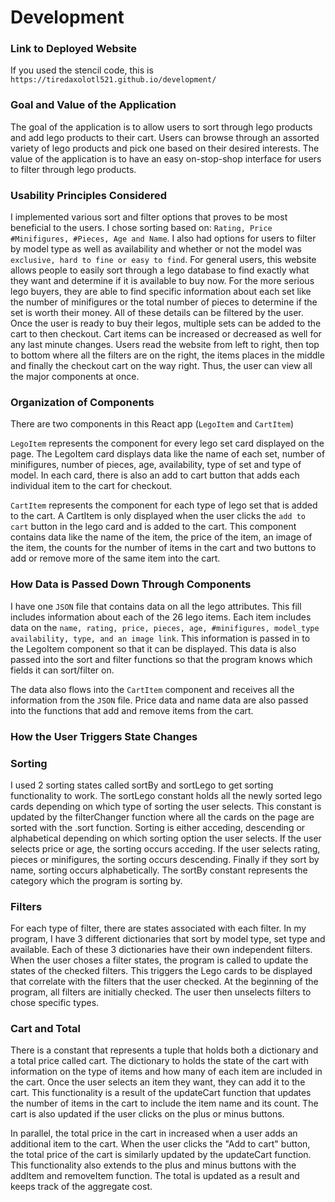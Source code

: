 # Development

### Link to Deployed Website
If you used the stencil code, this is `https://tiredaxolotl521.github.io/development/`

### Goal and Value of the Application
The goal of the application is to allow users to sort through lego products and add lego products to their cart. Users can browse through an assorted variety of lego products and pick one based on their desired interests. The value of the application is to have an easy  on-stop-shop interface for users to filter through lego products. 

### Usability Principles Considered
I implemented various sort and filter options that proves to be most beneficial to the users. I chose sorting based on: `Rating, Price #Minifigures, #Pieces, Age and Name`. I also had options for users to filter by model type as well as availability and whether or not the model was `exclusive, hard to fine or easy to find`. For general users, this website allows people to easily sort through a lego database to find exactly what they want and determine if it is available to buy now. For the more serious lego buyers, they are able to find specific information about each set like the number of minifigures or the total number of pieces to determine if the set is worth their money. All of these details can be filtered by the user. Once the user is ready to buy their legos, multiple sets can be added to the cart to then checkout. Cart items can be increased or decreased as well for any last minute changes. Users read the website from left to right, then top to bottom where all the filters are on the right, the items places in the middle and finally the checkout cart on the way right. Thus, the user can view all the major components at once. 

### Organization of Components
There are two components in this React app (`LegoItem` and `CartItem`)

`LegoItem` represents the component for every lego set card displayed on the page. The LegoItem card displays data like the name of each set, number of minifigures, number of pieces, age, availability, type of set and type of model. In each card, there is also an add to cart button that adds each individual item to the cart for checkout.

`CartItem` represents the component for each type of lego set that is added to the cart. A CartItem is only displayed when the user clicks the `add to cart` button in the lego card and is added to the cart. This component contains data like the name of the item, the price of the item, an image of the item, the counts for the number of items in the cart and two buttons to add or remove more of the same item into the cart.

### How Data is Passed Down Through Components
I have one `JSON` file that contains data on all the lego attributes. This fill includes information about each of the 26 lego items. Each item includes data on the `name, rating, price, pieces, age, #minifigures, model_type availability, type, and an image link`. This information is passed in to the LegoItem component so that it can be displayed. This data is also passed into the sort and filter functions so that the program knows which fields it can sort/filter on. 

The data also flows into the `CartItem` component and receives all the information from the `JSON` file. Price data and name data are also passed into the functions that add and remove items from the cart. 

### How the User Triggers State Changes

### Sorting
I used 2 sorting states called sortBy and sortLego to get sorting functionality to work. The sortLego constant holds all the newly sorted lego cards depending on which type of sorting the user selects. This constant is updated by the filterChanger function where all the cards on the page are sorted with the .sort function. Sorting is either acceding, descending or alphabetical depending on which sorting option the user selects. If the user selects price or age, the sorting occurs acceding. If the user selects rating, pieces or minifigures, the sorting occurs descending. Finally if they sort by name, sorting occurs alphabetically. The sortBy constant represents the category which the program is sorting by.

### Filters
For each type of filter, there are states associated with each filter. In my program, I have 3 different dictionaries that sort by model type, set type and available. Each of these 3 dictionaries have their own independent filters. When the user choses a filter states, the program is called to update the states of the checked filters. This triggers the Lego cards to be displayed that correlate with the filters that the user checked. At the beginning of the program, all filters are initially checked. The user then unselects filters to chose specific types.

### Cart and Total
There is a constant that represents a tuple that holds both a dictionary and a total price called cart. The  dictionary to holds the state of the cart with information on the type of items and how many of each item are included in the cart. Once the user selects an item they want, they can add it to the cart. This functionality is a result of the updateCart function that updates the number of items in the cart to include the item name and its count. The cart is also updated if the user clicks on the plus or minus buttons. 

In parallel, the total price in the cart in increased when a user adds an additional item to the cart. When the user clicks the "Add to cart" button, the total price of the cart is similarly updated by the updateCart function. This functionality also extends to the plus and minus buttons with the addItem and removeItem function. The total is updated as a result and keeps track of the aggregate cost.
